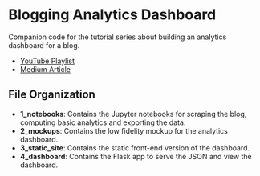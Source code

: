 # Blogging Analytics Dashboard

Companion code for the tutorial series about building an analytics dashboard for a blog.

- [YouTube Playlist](https://www.youtube.com/watch?v=ot7_wKINkPk&list=PLOqGp_WNO-_7JnSkb-P3lmEc-0N9dlPic)
- [Medium Article]()

## File Organization

- **1_notebooks**: Contains the Jupyter notebooks for scraping the blog, computing basic analytics and exporting the data.
- **2_mockups**: Contains the low fidelity mockup for the analytics dashboard.
- **3_static_site**: Contains the static front-end version of the dashboard.
- **4_dashboard**: Contains the Flask app to serve the JSON and view the dashboard.
